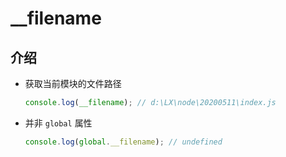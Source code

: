 # \_\_filename

## 介绍

*   获取当前模块的文件路径

    ```javascript
    console.log(__filename); // d:\LX\node\20200511\index.js
    ```

*   并非 `global` 属性

    ```javascript
    console.log(global.__filename); // undefined
    ```
